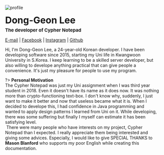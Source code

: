 ![profile](https://avatars3.githubusercontent.com/u/38756230?s=460&u=29161b66d0ed436ce16af7e12465a0fa89149af5&v=4 ':size=200')

<div style="font-size: 30px; font-weight: 700; margin-bottom: 5px;">Dong-Geon Lee</div>
<div style="font-size: 15px; font-weight: 700;">The developer of Cypher Notepad</div>

[E-mail](mailto:secmatth1996@gmail.com) | [Facebook](https://www.facebook.com/matth1996) | [Instagram](https://www.instagram.com/day12.oct) | [Github](https://github.com/LeeDongGeon1996)

<p>Hi, I'm Dong-Geon Lee, a 24-year-old Korean developer. I have been developing software since 2015, starting my Uni life in Kwangwoon University in S.Korea. I keep learning to be a skilled server developer, but also willing to develope anything practical that can give people a convenience. It's just my pleasure for people to use my program.
</p>

?> **Personal Motivation**
<br>The Cypher Notepad was just my Uni assignment when I was third year student in 2018. Even it doesn't have its name as it does now. It was nothing more than crypto-functioning text-box. I don't know why, suddenly, I just want to make it better and now that useless became what it is. When I decided to develope this, I had confidence in Java programming and wanted to apply design patterns I learned from Uni on it. While developing, there was some suffering but finally I myself can estimate it has been satisfying level.
<br>&nbsp;There were many people who have interests on my project, Cypher Notepad than I expected. I really appreciate them being interested and giving some advices. Especially, I would like to give SPECIAL THANKS to **Mason Blanford** who supports my poor English while creating this documentation.